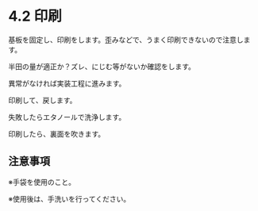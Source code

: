 # 4.2 印刷

基板を固定し、印刷をします。歪みなどで、うまく印刷できないので注意します。

半田の量が適正か？ズレ、にじむ等がないか確認をします。

異常がなければ実装工程に進みます。

印刷して、戻します。

失敗したらエタノールで洗浄します。

印刷したら、裏面を吹きます。

## 注意事項

※手袋を使用のこと。

※使用後は、手洗いを行ってください。
